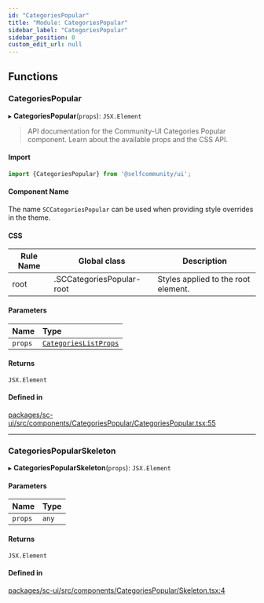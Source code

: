 ```yaml
---
id: "CategoriesPopular"
title: "Module: CategoriesPopular"
sidebar_label: "CategoriesPopular"
sidebar_position: 0
custom_edit_url: null
---
```


## Functions

### CategoriesPopular

▸ **CategoriesPopular**(`props`): `JSX.Element`

> API documentation for the Community-UI Categories Popular component. Learn about the available props and the CSS API.

#### Import
```jsx
import {CategoriesPopular} from '@selfcommunity/ui';
```

#### Component Name
The name `SCCategoriesPopular` can be used when providing style overrides in the theme.

#### CSS

|Rule Name|Global class|Description|
|---|---|---|
|root|.SCCategoriesPopular-root|Styles applied to the root element.|

#### Parameters

| Name | Type |
| :------ | :------ |
| `props` | [`CategoriesListProps`](../interfaces/CategoriesSuggestion.CategoriesListProps.md) |

#### Returns

`JSX.Element`

#### Defined in

[packages/sc-ui/src/components/CategoriesPopular/CategoriesPopular.tsx:55](https://github.com/selfcommunity/community-ui/blob/1eb776a/packages/sc-ui/src/components/CategoriesPopular/CategoriesPopular.tsx#L55)

___

### CategoriesPopularSkeleton

▸ **CategoriesPopularSkeleton**(`props`): `JSX.Element`

#### Parameters

| Name | Type |
| :------ | :------ |
| `props` | `any` |

#### Returns

`JSX.Element`

#### Defined in

[packages/sc-ui/src/components/CategoriesPopular/Skeleton.tsx:4](https://github.com/selfcommunity/community-ui/blob/1eb776a/packages/sc-ui/src/components/CategoriesPopular/Skeleton.tsx#L4)
